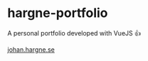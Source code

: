 # hargne-portfolio

A personal portfolio developed with VueJS 👍

[johan.hargne.se](http://johan.hargne.se)
